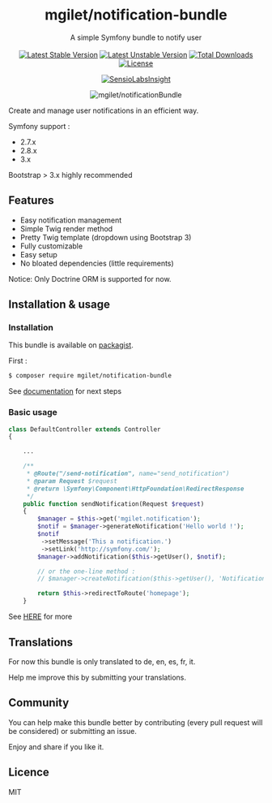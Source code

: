 <h1 align="center">mgilet/notification-bundle</h1>

<p align="center">
A simple Symfony bundle to notify user
<br>
<br>
<a href="https://packagist.org/packages/mgilet/notification-bundle"><img src="https://poser.pugx.org/mgilet/notification-bundle/v/stable" alt="Latest Stable Version"></a>
<a href="https://packagist.org/packages/mgilet/notification-bundle"><img src="https://poser.pugx.org/mgilet/notification-bundle/v/unstable" alt="Latest Unstable Version"></a>
<a href="https://packagist.org/packages/mgilet/notification-bundle"><img src="https://poser.pugx.org/mgilet/notification-bundle/downloads" alt="Total Downloads"></a>
<a href="https://packagist.org/packages/mgilet/notification-bundle"><img src="https://poser.pugx.org/mgilet/notification-bundle/license" alt="License"></a>
</p>

<p align="center">
<a href="https://insight.sensiolabs.com/projects/697abbcc-4b15-418a-a6c9-e662787fed48"><img src="https://insight.sensiolabs.com/projects/697abbcc-4b15-418a-a6c9-e662787fed48/big.png" alt="SensioLabsInsight"></a>
</p>

<p align="center"><img src="http://i.imgur.com/07OcF6c.gif" alt="mgilet/notificationBundle"></p>

Create and manage user notifications in an efficient way.

Symfony support :
  * 2.7.x
  * 2.8.x
  * 3.x
 
Bootstrap > 3.x highly recommended

## Features

- Easy notification management
- Simple Twig render method
- Pretty Twig template (dropdown using Bootstrap 3)
- Fully customizable
- Easy setup
- No bloated dependencies (little requirements)

Notice: Only Doctrine ORM is supported for now.



## Installation & usage

### Installation

This bundle is available on [packagist](https://packagist.org/packages/mgilet/notification-bundle).

First :

```bash
$ composer require mgilet/notification-bundle
```

See [documentation](Resources/doc/index.rst) for next steps

### Basic usage

```php
class DefaultController extends Controller
{

    ...

    /**
     * @Route("/send-notification", name="send_notification")
     * @param Request $request
     * @return \Symfony\Component\HttpFoundation\RedirectResponse
     */
    public function sendNotification(Request $request)
    {
        $manager = $this->get('mgilet.notification');
        $notif = $manager->generateNotification('Hello world !');
        $notif
         ->setMessage('This a notification.')
         ->setLink('http://symfony.com/');
        $manager->addNotification($this->getUser(), $notif);

        // or the one-line method :
        // $manager->createNotification($this->getUser(), 'Notification subject','Some random text','http://google.fr');

        return $this->redirectToRoute('homepage');
    }
```

See [HERE](Resources/doc/usage.rst) for more

## Translations

For now this bundle is only translated to de, en, es, fr, it.

Help me improve this by submitting your translations.

## Community

You can help make this bundle better by contributing (every pull request will be considered) or submitting an issue.

Enjoy and share if you like it.

## Licence
MIT
